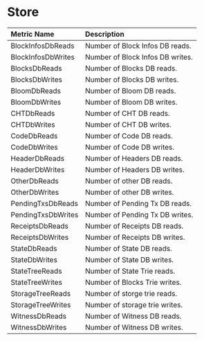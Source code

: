 # Store

| Metric Name | Description |
| :--- | :--- |
| BlockInfosDbReads | Number of Block Infos DB reads. |
| BlockInfosDbWrites | Number of Block Infos DB writes. |
| BlocksDbReads | Number of Blocks DB reads. |
| BlocksDbWrites | Number of Blocks DB writes. |
| BloomDbReads | Number of Bloom DB reads. |
| BloomDbWrites | Number of Bloom DB writes. |
| CHTDbReads | Number of CHT DB reads. |
| CHTDbWrites | Number of CHT DB writes. |
| CodeDbReads | Number of Code DB reads. |
| CodeDbWrites | Number of Code DB writes. |
| HeaderDbReads | Number of Headers DB reads. |
| HeaderDbWrites | Number of Headers DB writes. |
| OtherDbReads | Number of other DB reads. |
| OtherDbWrites | Number of other DB writes. |
| PendingTxsDbReads | Number of Pending Tx DB reads. |
| PendingTxsDbWrites | Number of Pending Tx DB writes. |
| ReceiptsDbReads | Number of Receipts DB reads. |
| ReceiptsDbWrites | Number of Receipts DB writes. |
| StateDbReads | Number of State DB reads. |
| StateDbWrites | Number of State DB writes. |
| StateTreeReads | Number of State Trie reads. |
| StateTreeWrites | Number of Blocks Trie writes. |
| StorageTreeReads | Number of storge trie reads. |
| StorageTreeWrites | Number of storage trie writes. |
| WitnessDbReads | Number of Witness DB reads. |
| WitnessDbWrites | Number of Witness DB writes. |
